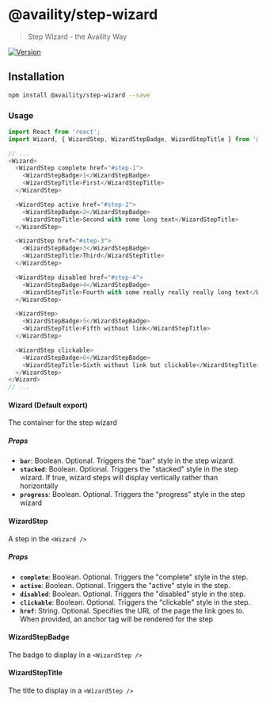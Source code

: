# @availity/step-wizard

> Step Wizard - the Availity Way

[![Version](https://img.shields.io/npm/v/@availity/step-wizard.svg?style=for-the-badge)](https://www.npmjs.com/package/@availity/step-wizard)

## Installation

```bash
npm install @availity/step-wizard --save
```

### Usage

```javascript
import React from 'react';
import Wizard, { WizardStep, WizardStepBadge, WizardStepTitle } from '@availity/step-wizard';

// ...
<Wizard>
  <WizardStep complete href="#step-1">
    <WizardStepBadge>1</WizardStepBadge>
    <WizardStepTitle>First</WizardStepTitle>
  </WizardStep>

  <WizardStep active href="#step-2">
    <WizardStepBadge>2</WizardStepBadge>
    <WizardStepTitle>Second with some long text</WizardStepTitle>
  </WizardStep>

  <WizardStep href="#step-3">
    <WizardStepBadge>3</WizardStepBadge>
    <WizardStepTitle>Third</WizardStepTitle>
  </WizardStep>

  <WizardStep disabled href="#step-4">
    <WizardStepBadge>4</WizardStepBadge>
    <WizardStepTitle>Fourth with some really really really long text</WizardStepTitle>
  </WizardStep>

  <WizardStep>
    <WizardStepBadge>5</WizardStepBadge>
    <WizardStepTitle>Fifth without link</WizardStepTitle>
  </WizardStep>

  <WizardStep clickable>
    <WizardStepBadge>6</WizardStepBadge>
    <WizardStepTitle>Sixth without link but clickable</WizardStepTitle>
  </WizardStep>
</Wizard>
// ...
```

#### Wizard (Default export)
The container for the step wizard

##### Props
- **`bar`**: Boolean. Optional. Triggers the "bar" style in the step wizard.
- **`stacked`**: Boolean. Optional. Triggers the "stacked" style in the step wizard. If true, wizard steps will display vertically rather than horizontally
- **`progress`**: Boolean. Optional. Triggers the "progress" style in the step wizard

#### WizardStep
A step in the `<Wizard />`

##### Props
- **`complete`**: Boolean. Optional. Triggers the "complete" style in the step.
- **`active`**: Boolean. Optional. Triggers the "active" style in the step.
- **`disabled`**: Boolean. Optional. Triggers the "disabled" style in the step.
- **`clickable`**: Boolean. Optional. Triggers the "clickable" style in the step.
- **`href`**: String. Optional. Specifies the URL of the page the link goes to. When provided, an anchor tag will be rendered for the step

#### WizardStepBadge
The badge to display in a `<WizardStep />`

#### WizardStepTitle
The title to display in a `<WizardStep />`

